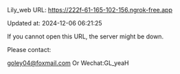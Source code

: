 Lily_web URL: https://222f-61-165-102-156.ngrok-free.app

Updated at: 2024-12-06 06:21:25

If you cannot open this URL, the server might be down.

Please contact: 

goley04@foxmail.com Or Wechat:GL_yeaH